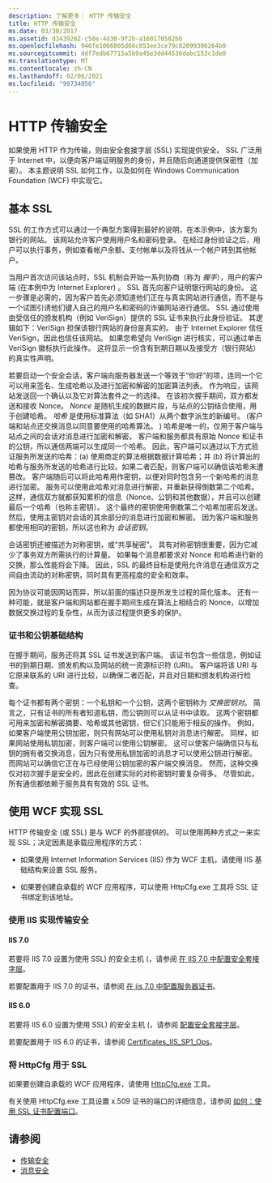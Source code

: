 ```yaml
---
description: 了解更多： HTTP 传输安全
title: HTTP 传输安全
ms.date: 03/30/2017
ms.assetid: d3439262-c58e-4d30-9f2b-a160170582bb
ms.openlocfilehash: 946fe1066005d66c853ee3ce79c82099306264b0
ms.sourcegitcommit: ddf7edb67715a5b9a45e3dd44536dabc153c1de0
ms.translationtype: MT
ms.contentlocale: zh-CN
ms.lasthandoff: 02/06/2021
ms.locfileid: "99734056"
---
```

# <a name="http-transport-security"></a>HTTP 传输安全

如果使用 HTTP 作为传输，则由安全套接字层 (SSL) 实现提供安全。 SSL 广泛用于 Internet 中，以便向客户端证明服务的身份，并且随后向通道提供保密性（加密）。 本主题说明 SSL 如何工作，以及如何在 Windows Communication Foundation (WCF) 中实现它。  
  
## <a name="basic-ssl"></a>基本 SSL  

 SSL 的工作方式可以通过一个典型方案得到最好的说明，在本示例中，该方案为银行的网站。 该网站允许客户使用用户名和密码登录。 在经过身份验证之后，用户可以执行事务，例如查看帐户余额、支付帐单以及将钱从一个帐户转到其他帐户。  
  
 当用户首次访问该站点时，SSL 机制会开始一系列协商（称为 *握手*），用户的客户端 (在本例中为 Internet Explorer) 。 SSL 首先向客户证明银行网站的身份。 这一步骤是必需的，因为客户首先必须知道他们正在与真实网站进行通信，而不是与一个试图引诱他们键入自己的用户名和密码的诈骗网站进行通信。 SSL 通过使用由受信任的颁发机构（例如 VeriSign）提供的 SSL 证书来执行此身份验证。 其逻辑如下：VeriSign 担保该银行网站的身份是真实的。 由于 Internet Explorer 信任 VeriSign，因此也信任该网站。 如果您希望向 VeriSign 进行核实，可以通过单击 VeriSign 徽标执行此操作。 这将显示一份含有到期日期以及接受方（银行网站）的真实性声明。  
  
 若要启动一个安全会话，客户端向服务器发送一个等效于“你好”的项，连同一个它可以用来签名、生成哈希以及进行加密和解密的加密算法列表。 作为响应，该网站发送回一个确认以及它对算法套件之一的选择。 在该初次握手期间，双方都发送和接收 Nonce。 *Nonce* 是随机生成的数据片段，与站点的公钥结合使用，用于创建哈希。 *哈希* 是使用标准算法（如 SHA1）从两个数字派生的新编号。  (客户端和站点还交换消息以同意要使用的哈希算法。 ) 哈希是唯一的，仅用于客户端与站点之间的会话对消息进行加密和解密。 客户端和服务都具有原始 Nonce 和证书的公钥，所以通信两端可以生成同一个哈希。 因此，客户端可以通过以下方式验证服务所发送的哈希：(a) 使用商定的算法根据数据计算哈希；并 (b) 将计算出的哈希与服务所发送的哈希进行比较。如果二者匹配，则客户端可以确信该哈希未遭篡改。 客户端随后可以将此哈希用作密钥，以便对同时包含另一个新哈希的消息进行加密。 服务可以使用此哈希对消息进行解密，并重新获得倒数第二个哈希。 这样，通信双方就都获知累积的信息（Nonce、公钥和其他数据），并且可以创建最后一个哈希（也称主密钥）。 这个最终的密钥使用倒数第二个哈希加密后发送。 然后，使用主密钥对会话的其余部分的消息进行加密和解密。 因为客户端和服务都使用相同的密钥，所以这也称为 *会话密钥*。  
  
 会话密钥还被描述为对称密钥，或“共享秘密”。 具有对称密钥很重要，因为它减少了事务双方所需执行的计算量。 如果每个消息都要求对 Nonce 和哈希进行新的交换，那么性能将会下降。 因此，SSL 的最终目标是使用允许消息在通信双方之间自由流动的对称密钥，同时具有更高程度的安全和效率。  
  
 因为协议可能因网站而异，所以前面的描述只是所发生过程的简化版本。 还有一种可能，就是客户端和网站都在握手期间生成在算法上相结合的 Nonce，以增加数据交换过程的复杂性，从而为该过程提供更多的保护。  
  
### <a name="certificates-and-public-key-infrastructure"></a>证书和公钥基础结构  

 在握手期间，服务还将其 SSL 证书发送到客户端。 该证书包含一些信息，例如证书的到期日期、颁发机构以及网站的统一资源标识符 (URI)。 客户端将该 URI 与它原来联系的 URI 进行比较，以确保二者匹配，并且对日期和颁发机构进行检查。  
  
 每个证书都有两个密钥：一个私钥和一个公钥，这两个密钥称为 *交换密钥对*。 简言之，只有证书的所有者知道私钥，而公钥则可以从证书中读取。 这两个密钥都可用来加密和解密摘要、哈希或其他密钥，但它们只能用于相反的操作。 例如，如果客户端使用公钥加密，则只有网站可以使用私钥对消息进行解密。 同样，如果网站使用私钥加密，则客户端可以使用公钥解密。 这可以使客户端确信只与私钥的拥有者交换消息，因为只有使用私钥加密的消息才可以使用公钥进行解密。 而网站可以确信它正在与已经使用公钥加密的客户端交换消息。 然而，这种交换仅对初次握手是安全的，因此在创建实际的对称密钥时要复杂得多。 尽管如此，所有通信都依赖于服务具有有效的 SSL 证书。  
  
## <a name="implementing-ssl-with-wcf"></a>使用 WCF 实现 SSL  

 HTTP 传输安全 (或 SSL) 是与 WCF 的外部提供的。 可以使用两种方式之一来实现 SSL；决定因素是承载应用程序的方式：  
  
- 如果使用 Internet Information Services (IIS) 作为 WCF 主机，请使用 IIS 基础结构来设置 SSL 服务。  
  
- 如果要创建自承载的 WCF 应用程序，可以使用 HttpCfg.exe 工具将 SSL 证书绑定到该地址。  
  
### <a name="using-iis-for-transport-security"></a>使用 IIS 实现传输安全  
  
#### <a name="iis-70"></a>IIS 7.0  

 若要将 IIS 7.0 设置为使用 SSL) 的安全主机 (，请参阅 [在 IIS 7.0 中配置安全套接字层](/previous-versions/windows/it-pro/windows-server-2008-R2-and-2008/cc771438(v=ws.10))。  
  
若要配置用于 IIS 7.0 的证书，请参阅 [在 iis 7.0 中配置服务器证书](/previous-versions/windows/it-pro/windows-server-2008-R2-and-2008/cc732230(v=ws.10))。  
  
#### <a name="iis-60"></a>IIS 6.0  

 若要将 IIS 6.0 设置为使用 SSL) 的安全主机 (，请参阅 [配置安全套接字层](/previous-versions/windows/it-pro/windows-server-2003/cc736992(v=ws.10))。  
  
 若要配置用于 IIS 6.0 的证书，请参阅 [Certificates_IIS_SP1_Ops](/previous-versions/windows/it-pro/windows-server-2003/cc757474(v=ws.10))。  
  
### <a name="using-httpcfg-for-ssl"></a>将 HttpCfg 用于 SSL  

 如果要创建自承载的 WCF 应用程序，请使用 [HttpCfg.exe](/windows/win32/http/httpcfg-exe) 工具。
  
 有关使用 HttpCfg.exe 工具设置 x.509 证书的端口的详细信息，请参阅 [如何：使用 SSL 证书配置端口](how-to-configure-a-port-with-an-ssl-certificate.md)。  
  
## <a name="see-also"></a>请参阅

- [传输安全](transport-security.md)
- [消息安全](message-security-in-wcf.md)
